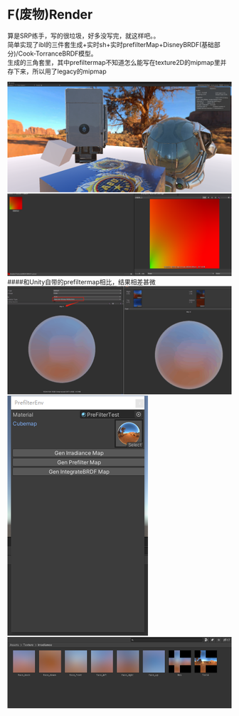 # F(废物)Render

算是SRP练手，写的很垃圾，好多没写完，就这样吧。。<br>
简单实现了ibl的三件套生成+实时sh+实时prefilterMap+DisneyBRDF(基础部分)/Cook-TorranceBRDF模型。<br>
生成的三角套里，其中prefiltermap不知道怎么能写在texture2D的mipmap里并存下来，所以用了legacy的mipmap<br>



![Image text](https://github.com/w199753/FRender/blob/master/Image/S_1.png)
![Image text](https://github.com/w199753/FRender/blob/master/Image/S_2.png)<br>
####和Unity自带的prefiltermap相比，结果相差甚微
![Image text](https://github.com/w199753/FRender/blob/master/Image/S_3.png)<br>
![Image text](https://github.com/w199753/FRender/blob/master/Image/S_4.png)<br>
![Image text](https://github.com/w199753/FRender/blob/master/Image/S_5.png)<br>

